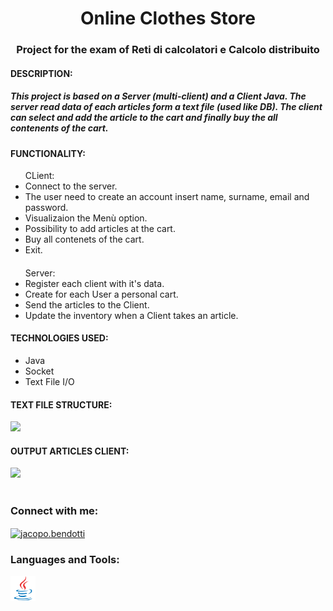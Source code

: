 <h1 align="center">Online Clothes Store</h1>
<h3 align="center">Project for the exam of Reti di calcolatori e Calcolo distribuito</h3>

<h4>DESCRIPTION:</h4>
<h5>This project is based on a Server (multi-client) and a Client Java. 
The server read data of each articles form a text file (used like DB). 
The client can select and add the article to the cart and finally buy the all contenents of the cart.</h5>

<h4>FUNCTIONALITY:</h4>
<ul>
  CLient:
  <li>Connect to the server.</li>
  <li>The user need to create an account insert name, surname, email and password.</li>
  <li>Visualizaion the Menù option.</li>
  <li>Possibility to add articles at the cart.</li>
  <li>Buy all contenets of the cart.</li>
  <li>Exit.</li>
  <h4></h4>
  Server:
  <li>Register each client with it's data.</li>
  <li>Create for each User a personal cart.</li>
  <li>Send the articles to the Client.</li>
  <li>Update the inventory when a Client takes an article.</li>
</ul>

<h4>TECHNOLOGIES USED:</h4>
<ul>
  <li>Java</li>
  <li>Socket</li>
  <li>Text File I/O</li>
</ul>

<h4>TEXT FILE STRUCTURE:</h4>
<img src="https://github.com/bendoz0/Server-Client/assets/147492032/9e6eac47-4ba6-4066-8f89-71571b2d0832">

<h4>OUTPUT ARTICLES CLIENT:</h4>
<img src="https://github.com/bendoz0/Server-Client/assets/147492032/8206fe28-d163-445d-87ab-2379d8e7dbe1">


<h1></h1>
<h3 align="left">Connect with me:</h3>
<p align="left">
<a href="https://instagram.com/jacopo.bendotti" target="blank"><img align="center" src="https://raw.githubusercontent.com/rahuldkjain/github-profile-readme-generator/master/src/images/icons/Social/instagram.svg" alt="jacopo.bendotti" height="30" width="40" /></a>
</p>

<h3 align="left">Languages and Tools:</h3>
<p align="left"> <a href="https://www.java.com" target="_blank" rel="noreferrer"> <img src="https://raw.githubusercontent.com/devicons/devicon/master/icons/java/java-original.svg" alt="java" width="40" height="40"/> </a> </p>
